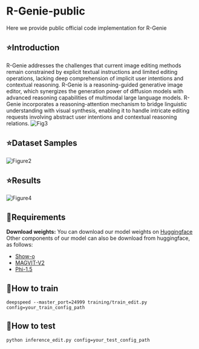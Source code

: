 # R-Genie-public
Here we provide public official code implementation for R-Genie

## ⭐Introduction
R-Genie addresses the challenges that current image editing methods remain constrained by explicit textual instructions and limited editing operations, lacking deep comprehension of implicit user intentions and contextual reasoning. R-Genie is a reasoning-guided generative image editor, which synergizes the generation power of diffusion models with advanced reasoning capabilities of multimodal large language models. R-Genie incorporates a reasoning-attention mechanism to bridge linguistic understanding with visual synthesis, enabling it to handle intricate editing requests involving abstract user intentions and contextual reasoning relations.
![Fig3](https://github.com/user-attachments/assets/2d23f58a-cdc7-4257-ad16-84eae99ed0d8)

## ⭐Dataset Samples
![Figure2](https://github.com/user-attachments/assets/f252ea4c-6870-45a3-8b6d-1cfe9157fff4)

## ⭐Results
![Figure4](https://github.com/user-attachments/assets/e7aba913-0ff7-4fec-bcde-b311d6f92369)

## 🔧Requirements
**Download weights:**
You can download our model weights on [Huggingface](https://huggingface.co/hlf2001/R-Genie)
Other components of our model can also be download from huggingface, as follows:
- [Show-o](https://huggingface.co/showlab/show-o)
- [MAGVIT-V2](https://huggingface.co/showlab/magvitv2)
- [Phi-1.5](https://huggingface.co/microsoft/phi-1_5)

## 🔨How to train
```
deepspeed --master_port=24999 training/train_edit.py config=your_train_config_path
```

## 🔨How to test
```
python inference_edit.py config=your_test_config_path
```
